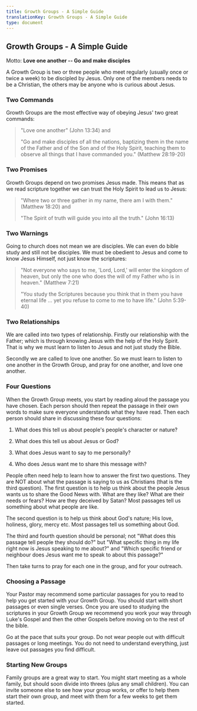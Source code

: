 ```yaml
---
title: Growth Groups - A Simple Guide
translationKey: Growth Groups - A Simple Guide
type: document
---
```

## Growth Groups - A Simple Guide

Motto: **Love one another -- Go and make disciples**

A Growth Group is two or three people who meet regularly (usually once
or twice a week) to be discipled by Jesus. Only one of the members needs
to be a Christian, the others may be anyone who is curious about Jesus.

### Two Commands

Growth Groups are the most effective way of obeying Jesus\' two great
commands:

> "Love one another" (John 13:34) and
>
> \"Go and make disciples of all the nations, baptizing them in the name
> of the Father and of the Son and of the Holy Spirit, teaching them to
> observe all things that I have commanded you." (Matthew 28:19-20)

### Two Promises

Growth Groups depend on two promises Jesus made. This means that as we
read scripture together we can trust the Holy Spirit to lead us to
Jesus:

> \"Where two or three gather in my name, there am I with them.\"
> (Matthew 18:20) and
>
> \"The Spirit of truth will guide you into all the truth.\" (John
> 16:13)

### Two Warnings

Going to church does not mean we are disciples. We can even do bible
study and still not be disciples. We must be obedient to Jesus and come
to know Jesus Himself, not just know the scriptures:

> \"Not everyone who says to me, 'Lord, Lord,' will enter the kingdom of
> heaven, but only the one who does the will of my Father who is in
> heaven.\" (Matthew 7:21)
>
> "You study the Scriptures because you think that in them you have
> eternal life \... yet you refuse to come to me to have life." (John
> 5:39-40)

### Two Relationships

We are called into two types of relationship. Firstly our relationship
with the Father; which is through knowing Jesus with the help of the
Holy Spirit. That is why we must learn to listen to Jesus and not just
study the Bible.

Secondly we are called to love one another. So we must learn to listen
to one another in the Growth Group, and pray for one another, and love
one another.

### Four Questions

When the Growth Group meets, you start by reading aloud the passage you
have chosen. Each person should then repeat the passage in their own
words to make sure everyone understands what they have read. Then each
person should share in discussing these four questions:

1.  What does this tell us about people\'s people\'s character or
    nature?

2.  What does this tell us about Jesus or God?

3.  What does Jesus want to say to me personally?

4.  Who does Jesus want me to share this message with?

People often need help to learn how to answer the first two questions.
They are NOT about what the passage is saying to us as Christians (that
is the third question). The first question is to help us think about the
people Jesus wants us to share the Good News with. What are they like?
What are their needs or fears? How are they deceived by Satan? Most
passages tell us something about what people are like.

The second question is to help us think about God\'s nature; His love,
holiness, glory, mercy etc. Most passages tell us something about God.

The third and fourth question should be personal; not \"What does this
passage tell people they should do?\" but \"What specific thing in my
life right now is Jesus speaking to me about?\" and \"Which specific
friend or neighbour does Jesus want me to speak to about this passage?\"

Then take turns to pray for each one in the group, and for your
outreach.

### Choosing a Passage

Your Pastor may recommend some particular passages for you to read to
help you get started with your Growth Group. You should start with short
passages or even single verses. Once you are used to studying the
scriptures in your Growth Group we recommend you work your way through
Luke\'s Gospel and then the other Gospels before moving on to the rest
of the bible.

Go at the pace that suits your group. Do not wear people out with
difficult passages or long meetings. You do not need to understand
everything, just leave out passages you find difficult.

### Starting New Groups

Family groups are a great way to start. You might start meeting as a
whole family, but should soon divide into threes (plus any small
children). You can invite someone else to see how your group works, or
offer to help them start their own group, and meet with them for a few
weeks to get them started.

